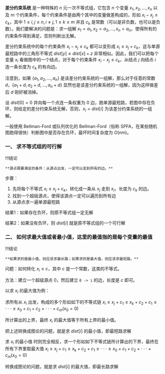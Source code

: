 **差分约束系统** 是一种特殊的 $n$ 元一次不等式组，它包含 $n$ 个变量 $x_1,x_2,...,x_n$ 以及 $m$ 个约束条件，每个约束条件是由两个其中的变量做差构成的，形如 $x_i-x_j\leq c_k$，其中 $1 \leq i, j \leq n, i \neq j, 1 \leq k \leq m$ 并且 $c_k$ 是常数（可以是非负数，也可以是负数）。我们要解决的问题是：求一组解 $x_1=a_1,x_2=a_2,...,x_n=a_n$，使得所有的约束条件得到满足，否则判断出无解。

差分约束系统中的每个约束条件 $x_i-x_j\leq c_k$ 都可以变形成 $x_i\leq x_j+c_k$，这与单源最短路中的三角形不等式 $dist[y]\leq dist[x]+z$ 非常相似。因此，我们可以把每个变量 $x_i$ 看做图中的一个结点，对于每个约束条件 $x_i-x_j\leq c_k$，从结点 $j$ 向结点 $i$ 连一条长度为 $c_k$ 的有向边。

注意到，如果 $\{a_1,a_2,...,a_n\}$ 是该差分约束系统的一组解，那么对于任意的常数 $d$，$\{a_1+d,a_2+d,...,a_n+d\}$ 显然也是该差分约束系统的一组解，因为这样做差后 $d$ 刚好被消掉。

设 $dist[0]=0$ 并向每一个点连一条权重为 $0$ 边，跑单源最短路，若图中存在负环，则给定的差分约束系统无解，否则，$x_i=dist[i]$ 为该差分约束系统的一组解。

一般使用 Bellman-Ford 或队列优化的 Bellman-Ford（俗称 SPFA，在某些随机图跑得很快）判断图中是否存在负环，最坏时间复杂度为 $O(nm)$。


### 一、 求不等式组的可行解

!!!结论

    **源点需要满足的条件：从源点出发，一定可以走到所有的边。**

步骤：

1. 先将每个不等式 $x_i\le x_j+c_k$，转化成一条从 $x_j$ 走到 $x_i$，长度为 $c_k$ 的边。
2. 找到一个超级源点，使得该源点一定可以遍历到所有边
3. 从源点求一遍单源最短路

结果1：如果存在负环，则原不等式组一定无解

结果2：如果没有负环，则 $dist[i]$ 就是原不等式组的一个可行解

### 二、 如何求最大值或者最小值，这里的最值指的是每个变量的最值

!!!结论

    **如果求的是最小值，则应该求最长路；如果求的是最大值，则应该求最短路。**

问题：如何转化 $x_i\le c$，其中 $c$ 是一个常数，这类的不等式。

方法：建立一个超级源点 $0$，然后建立 `0 -> i` 的边，长度是 $c$ 即可。

以求 $x_i$ 的最大值为例：

求所有从 $x_i$ 出发，构成的多个形如如下的不等式链
$x_i\le x_j+c_1\le x_k+c_2+c_1\le⋅⋅⋅\le x_0+c_1+c_2+⋅⋅⋅+c_m(x_0=0)$

所计算出的上界，最终 $x_i$ 的最大值等于所有上界的最小值。

把上述转换成图论的问题，就是求 $dist[i]$ 的最小值，即最短路求解

求 $x_i$ 的最小值 时则完全相反，求一个形如如下不等式链所计算出的下界，最终在所有下界里取最大值
$x_i\ge x_j+c_1\ge x_k+c_2+c_1\ge⋅⋅⋅\ge x_0+c_1+c_2+⋅⋅⋅+c_m(x_0=0)$

转换成图论的问题，就是求 $dist[i]$ 的最大值，即最长路求解